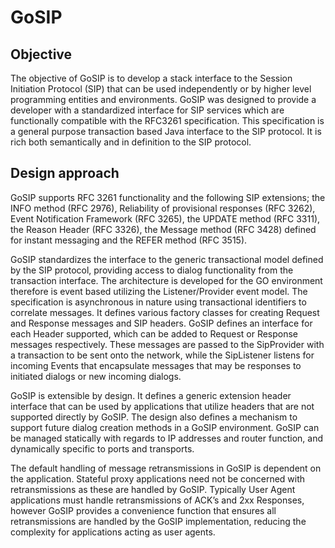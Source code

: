 GoSIP
=====


Objective
---------
The objective of GoSIP is to develop a stack interface to the Session Initiation Protocol (SIP) that can be used independently or by higher level programming entities and environments. GoSIP was designed to provide a developer with a standardized interface for SIP services which are functionally compatible with the RFC3261 specification. This specification is a general purpose transaction based Java interface to the SIP protocol. It is rich both semantically and in definition to the SIP protocol. 

Design approach
---------------
GoSIP supports RFC 3261 functionality and the following SIP extensions; the INFO method (RFC 2976), Reliability of provisional responses (RFC 3262), Event Notification Framework (RFC 3265), the UPDATE method (RFC 3311), the Reason Header (RFC 3326), the Message method (RFC 3428) defined for instant messaging and the REFER method (RFC 3515).

GoSIP standardizes the interface to the generic transactional model defined by the SIP protocol, providing access to dialog functionality from the transaction interface. The architecture is developed for the GO environment therefore is event based utilizing the Listener/Provider event model. The specification is asynchronous in nature using transactional identifiers to correlate messages. It defines various factory classes for creating Request and Response messages and SIP headers. GoSIP defines an interface for each Header supported, which can be added to Request or Response messages respectively. These messages are passed to the SipProvider with a transaction to be sent onto the network, while the SipListener listens for incoming Events that encapsulate messages that may be responses to initiated dialogs or new incoming dialogs.

GoSIP is extensible by design. It defines a generic extension header interface that can be used by applications that utilize headers that are not supported directly by GoSIP. The design also defines a mechanism to support future dialog creation methods in a GoSIP environment. GoSIP can be managed statically with regards to IP addresses and router function, and dynamically specific to ports and transports. 

The default handling of message retransmissions in GoSIP is dependent on the application. Stateful proxy applications need not be concerned with retransmissions as these are handled by GoSIP. Typically User Agent applications must handle retransmissions of ACK’s and 2xx Responses, however GoSIP provides a convenience function that ensures all retransmissions are handled by the GoSIP implementation, reducing the complexity for applications acting as user agents.

